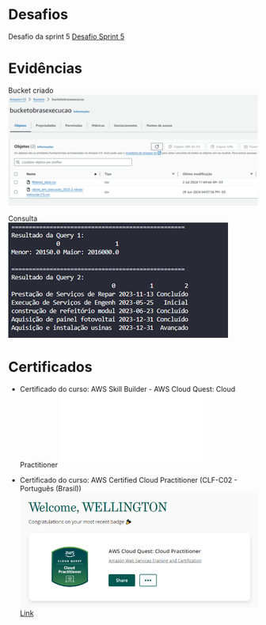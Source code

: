 # Desafios
Desafio da sprint 5
[Desafio Sprint 5](/Sprint%205/Desafio/README.md)

# Evidências

Bucket criado
![Evidencia 1](evidencias/buckets.png)

Consulta
![Evidencia 2](evidencias/consulta.png)

# Certificados

- Certificado do curso: AWS Skill Builder - AWS Cloud Quest: Cloud Practitioner
![Certificado](certificados/18719_5_5549227_1720207806_AWS%20Skill%20Builder%20Course%20Completion%20Certificate.pdf)


- Certificado do curso: AWS Certified Cloud Practitioner (CLF-C02 - Português (Brasil))
![Certificado](certificados/badge.png)
[Link](https://www.credly.com/badges/b3e7a8ca-9aa5-43f1-85a4-284c2c872cbc/public_url)


